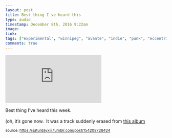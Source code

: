 ```yaml
---
layout: post
title: Best thing I ve heard this
type: audio
timestamp: December 8th, 2016 9:22am
image: 
link: 
tags: ["experimental", "winnipeg", "avante", "indie", "punk", "eccentric", "pop", "canada", "song", "music", "recommended"]
comments: true
---
```

<embed type="audio/mpeg" src="https://popplers5.bandcamp.com/download/track?enc=mp3-128&amp;fsig=bd48059a76bf6df6f4784240e1ef97a7&amp;id=1016019743&amp;nl=1&amp;stream=1&amp;ts=1481214164.0">
       
Best thing I’ve heard this week.<br/><br/>(oh, it’s gone now.  It was a track suddenly erased from <a href="https://trampolinesounds.bandcamp.com/album/sometimes-a-song-is-just-a-cigar-ep-2016" target="_blank">this album</a>
 
  
<small>source: https://saturdayxiii.tumblr.com/post/154208728424</small>